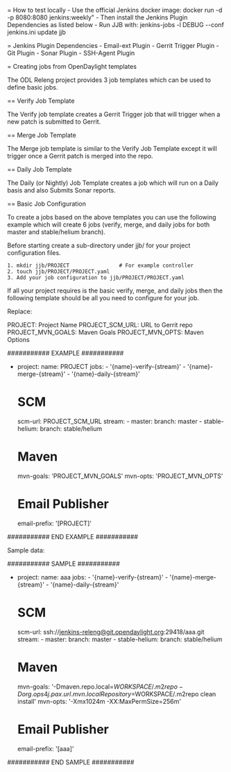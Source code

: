 = How to test locally
    - Use the official Jenkins docker image:
        docker run -d -p 8080:8080 jenkins:weekly"
    - Then install the Jenkins Plugin Dependencies as listed below
    - Run JJB with:
        jenkins-jobs -l DEBUG --conf jenkins.ini update jjb

= Jenkins Plugin Dependencies
    - Email-ext Plugin
    - Gerrit Trigger Plugin
    - Git Plugin
    - Sonar Plugin
    - SSH-Agent Plugin

= Creating jobs from OpenDaylight templates

The ODL Releng project provides 3 job templates which can be used to
define basic jobs.

== Verify Job Template

The Verify job template creates a Gerrit Trigger job that will trigger
when a new patch is submitted to Gerrit.

== Merge Job Template

The Merge job template is similar to the Verify Job Template except it
will trigger once a Gerrit patch is merged into
the repo.

== Daily Job Template

The Daily (or Nightly) Job Template creates a job which will run on a
Daily basis and also Submits Sonar reports.


== Basic Job Configuration

To create a jobs based on the above templates you can use the following
example which will create 6 jobs (verify, merge, and daily jobs for both
master and stable/helium branch).

Before starting create a sub-directory under jjb/ for your project
configuration files.

    1. mkdir jjb/PROJECT                # For example controller
    2. touch jjb/PROJECT/PROJECT.yaml
    3. Add your job configuration to jjb/PROJECT/PROJECT.yaml

If all your project requires is the basic verify, merge, and
daily jobs then the following template should be all you need to
configure for your job.

Replace:

PROJECT:           Project Name
PROJECT_SCM_URL:   URL to Gerrit repo
PROJECT_MVN_GOALS: Maven Goals
PROJECT_MVN_OPTS:  Maven Options

########### EXAMPLE ###########

- project:
    name: PROJECT
    jobs:
        - '{name}-verify-{stream}'
        - '{name}-merge-{stream}'
        - '{name}-daily-{stream}'

    # SCM
    scm-url: PROJECT_SCM_URL
    stream:
        - master:
            branch: master
        - stable-helium:
            branch: stable/helium

    # Maven
    mvn-goals: 'PROJECT_MVN_GOALS'
    mvn-opts: 'PROJECT_MVN_OPTS'

    # Email Publisher
    email-prefix: '[PROJECT]'

########### END EXAMPLE ###########



Sample data:

########### SAMPLE ###########

- project:
    name: aaa
    jobs:
        - '{name}-verify-{stream}'
        - '{name}-merge-{stream}'
        - '{name}-daily-{stream}'

    # SCM
    scm-url: ssh://jenkins-releng@git.opendaylight.org:29418/aaa.git
    stream:
        - master:
            branch: master
        - stable-helium:
            branch: stable/helium

    # Maven
    mvn-goals: '-Dmaven.repo.local=$WORKSPACE/.m2repo -Dorg.ops4j.pax.url.mvn.localRepository=$WORKSPACE/.m2repo clean install'
    mvn-opts: '-Xmx1024m -XX:MaxPermSize=256m'

    # Email Publisher
    email-prefix: '[aaa]'

########### END SAMPLE ###########
